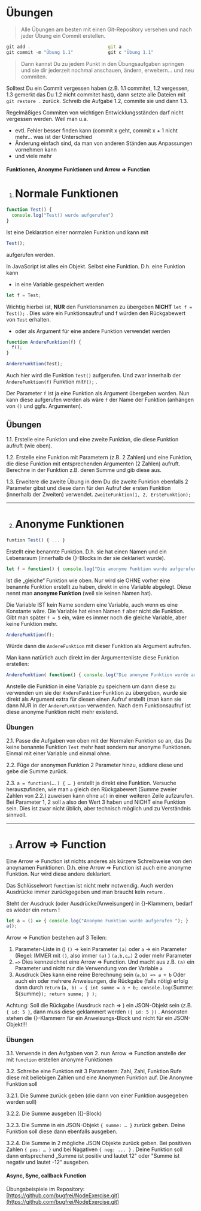 # Übungen

> Alle Übungen am besten mit einen Git-Repository versehen und nach jeder Übung ein Commit erstellen.

```javascript
git add .                             git a
git commit -m "Übung 1.1"             git c "Übung 1.1"
```

> Dann kannst Du zu jedem Punkt in den Übungsaufgaben springen und sie dir jederzeit nochmal anschauen, ändern, erweitern… und neu commiten.

Solltest Du ein Commit vergessen haben (z.B. 1.1 commitet, 1.2 vergessen, 1.3 gemerkt das Du 1.2 nicht commitet hast), dann setzte alle Dateien mit `git restore .` zurück. Schreib die Aufgabe 1.2, commite sie und dann 1.3.

Regelmäßiges Commiten von wichtigen Entwicklungsständen darf nicht vergessen werden. Weil man u.a.

- evtl. Fehler besser finden kann (commit x geht, commit x + 1 nicht mehr… was ist der Unterschied
- Änderung einfach sind, da man von anderen Ständen aus Anpassungen vornehmen kann
- und viele mehr

#### Funktionen, Anonyme Funktionen und Arrow => Function

1. # Normale Funktionen

```javascript
function Test() {
  console.log("Test() wurde aufgerufen")
}
```

Ist eine Deklaration einer normalen Funktion und kann mit

```javascript
Test();
```

aufgerufen werden.

In JavaScript ist alles ein Objekt. Selbst eine Funktion. D.h. eine Funktion kann

- in eine Variable gespeichert werden

```javascript
let f = Test;
```

Wichtig hierbei ist, **NUR** den Funktionsnamen zu übergeben **NICHT** `let f = Test();` . Dies wäre ein Funktionsaufruf und f würden den Rückgabewert von `Test` erhalten.

- oder als Argument für eine andere Funktion verwendet werden

```javascript
function AndereFunktion(f) {
  f();
}

AndereFunktion(Test);
```

Auch hier wird die Funktion `Test()` aufgerufen. Und zwar innerhalb der `AndereFunktion(f)` Funktion mit`f();` .

Der Parameter `f` ist ja eine Funktion als Argument übergeben worden. Nun kann diese aufgerufen werden als wäre `f` der Name der Funktion (anhängen von `()` und ggfs. Argumenten).

## Übungen

1.1. Erstelle eine Funktion und eine zweite Funktion, die diese Funktion aufruft (wie oben).

1.2. Erstelle eine Funktion mit Parametern (z.B. 2 Zahlen) und eine Funktion, die diese Funktion mit entsprechenden Argumenten (2 Zahlen) aufruft. Berechne in der Funktion z.B. deren Summe und gib diese aus.

1.3. Erweitere die zweite Übung in dem Du die zweite Funktion ebenfalls 2 Parameter gibst und diese dann für den Aufruf der ersten Funktion (innerhalb der Zweiten) verwendet. `ZweiteFunktion(1, 2, ErsteFunktion);`

---

2. # Anonyme Funktionen

```javascript
funtion Test() { ... }
```

Erstellt eine benannte Funktion. D.h. sie hat einen Namen und ein Lebensraum (innerhalb de {}-Blocks in der sie deklariert wurde).

```javascript
let f = function() { console.log("Die anonyme Funktion wurde aufgerufen"); }
```

Ist die „gleiche“ Funktion wie oben. Nur wird sie OHNE vorher eine benannte Funktion erstellt zu haben, direkt in eine Variable abgelegt. Diese nennt man **anonyme Funktion** (weil sie keinen Namen hat).

Die Variable IST kein Name sondern eine Variable, auch wenn es eine Konstante wäre. Die Variable hat einen Namen `f` aber nicht die Funktion. Gibt man später `f = 5`  ein, wäre es immer noch die gleiche Variable, aber keine Funktion mehr.

```javascript
AndereFunktion(f);
```

Würde dann die `AndereFunktion` mit dieser Funktion als Argument aufrufen.

Man kann natürlich auch direkt im der Argumentenliste diese Funktion erstellen:

```javascript
AndereFunktion( function() { console.log("Die anonyme Funktion wurde aufgerufen"); });
```

Anstelle die Funktion in eine Variable zu speichern um dann diese zu verwenden um sie der `AndereFunktion`-Funktion zu übergeben, wurde sie direkt als Argument extra für diesen einen Aufruf erstellt (man kann sie dann NUR in der `AndereFunktion` verwenden.  Nach dem Funktionsaufruf ist diese anonyme Funktion nicht mehr existend.

### Übungen

2.1. Passe die Aufgaben von oben mit der Normalen Funktion so an, das Du keine benannte Funktion `Test` mehr hast sondern nur anonyme Funktionen. Einmal mit einer Variable und einmal ohne.

2.2. Füge der anonymen Funktion 2 Parameter hinzu, addiere diese und gebe die Summe zurück.

2.3. `a = function(….) { … }` erstellt ja direkt eine Funktion. Versuche herauszufinden, wie man `a` gleich den Rückgabewert (Summe zweier Zahlen von 2.2.) zuweisen kann ohne `a()` in einer weiteren Zeile aufzurufen. Bei Parameter 1, 2 soll `a` also den Wert 3 haben und NICHT eine Funktion sein.
Dies ist zwar nicht üblich, aber technisch möglich und zu Verständnis sinnvoll.

---

3. # Arrow => Function

Eine Arrow => Function ist nichts anderes als kürzere Schreibweise von den anoynamen Funktionen. D.h. eine Arrow => Function ist auch eine anonyme Funktion. Nur wird diese andere deklariert.

Das Schlüsselwort `function` ist nicht mehr notwendig. Auch werden Ausdrücke immer zurückgegeben und man braucht kein `return` .

Steht der Ausdruck (oder Ausdrücke/Anweisungen) in {}-Klammern, bedarf es wieder ein `return` !

```javascript
let a = () => { console.log("Anonyme Funktion wurde aufgerufen "); }
a();
```

Arrow => Function bestehen auf 3 Teilen:

1. Parameter-Liste in () `()`   → kein Parameter `(a)`  oder `a`  → ein Parameter (Regel: IMMER mit `()`, also immer `(a)` ) `(a,b,c…)` 2 oder mehr Parameter
2. `=>` Dies kennzeichnet eine Arrow => Function.
Und macht aus z.B. `(a)` ein Parameter und nicht nur die Verwendung von der Variable `a`
3. Ausdruck
Dies kann eine reine Berechnung sein (`a,b) => a + b` Oder auch ein oder mehrere Anweisungen, die Rückgabe (falls nötig) erfolg dann durch r`eturn` (`a, b) ⇒ { int summe = a + b;
console.log(`Summe: ${summe}`);
return summe; } );`

Achtung: Soll die Rückgabe (Ausdruck nach => ) ein JSON-Objekt sein (z.B. `{ id: 5 }`, dann muss diese geklammert werden `({ id: 5 })` . Ansonsten stehen die {}-Klammern für ein Anweisungs-Block und nicht für ein JSON-Objekt!!!

### Übungen

3.1. Verwende in den Aufgaben von 2. nun Arrow => Function anstelle der mit `function` erstellen anonyme Funktionen

3.2. Schreibe eine Funktion mit 3 Parametern: Zahl, Zahl, Funktion
Rufe diese mit beliebigen Zahlen und eine Anonymen Funktion auf. Die Anonyme Funktion soll

3.2.1. Die Summe zurück geben (die dann von einer Funktion ausgegeben werden soll)

3.2.2. Die Summe ausgeben ({}-Block)

3.2.3. Die Summe in ein JSON-Objekt `{ summe: … }` zurück geben. Deine Funktion soll diese dann ebenfalls ausgeben.

3.2.4. Die Summe in 2 mögliche JSON Objekte zurück geben. Bei positiven Zahlen `{ pos: … }` und bei  Nagativen `{ neg: ... }` . Deine Funktion soll dann entsprechend „Summe ist positiv und lautet 12" oder "Summe ist negativ und lautet -12“ ausgeben.

#### Async, Sync, callback Function

Übungsbeispiele im Repository: [https://github.com/bugfrei/NodeExercise.git](https://github.com/bugfrei/NodeExercise.git)

